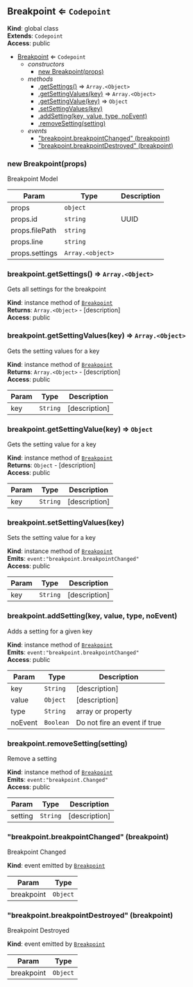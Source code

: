 <a name="Breakpoint"></a>

## Breakpoint ⇐ <code>Codepoint</code>
**Kind**: global class  
**Extends**: <code>Codepoint</code>  
**Access**: public  

* [Breakpoint](#Breakpoint) ⇐ <code>Codepoint</code>
    * _constructors_
        * [new Breakpoint(props)](#new_Breakpoint_new)
    * _methods_
        * [.getSettings()](#Breakpoint+getSettings) ⇒ <code>Array.&lt;Object&gt;</code>
        * [.getSettingValues(key)](#Breakpoint+getSettingValues) ⇒ <code>Array.&lt;Object&gt;</code>
        * [.getSettingValue(key)](#Breakpoint+getSettingValue) ⇒ <code>Object</code>
        * [.setSettingValues(key)](#Breakpoint+setSettingValues)
        * [.addSetting(key, value, type, noEvent)](#Breakpoint+addSetting)
        * [.removeSetting(setting)](#Breakpoint+removeSetting)
    * _events_
        * ["breakpoint.breakpointChanged" (breakpoint)](#event_Breakpointbreakpoint.breakpointChanged)
        * ["breakpoint.breakpointDestroyed" (breakpoint)](#event_Breakpointbreakpoint.breakpointDestroyed)

<a name="new_Breakpoint_new"></a>

### new Breakpoint(props)
Breakpoint Model


| Param | Type | Description |
| --- | --- | --- |
| props | <code>object</code> |  |
| props.id | <code>string</code> | UUID |
| props.filePath | <code>string</code> |  |
| props.line | <code>string</code> |  |
| props.settings | <code>Array.&lt;object&gt;</code> |  |

<a name="Breakpoint+getSettings"></a>

### breakpoint.getSettings() ⇒ <code>Array.&lt;Object&gt;</code>
Gets all settings for the breakpoint

**Kind**: instance method of [<code>Breakpoint</code>](#Breakpoint)  
**Returns**: <code>Array.&lt;Object&gt;</code> - [description]  
**Access**: public  
<a name="Breakpoint+getSettingValues"></a>

### breakpoint.getSettingValues(key) ⇒ <code>Array.&lt;Object&gt;</code>
Gets the setting values for a key

**Kind**: instance method of [<code>Breakpoint</code>](#Breakpoint)  
**Returns**: <code>Array.&lt;Object&gt;</code> - [description]  
**Access**: public  

| Param | Type | Description |
| --- | --- | --- |
| key | <code>String</code> | [description] |

<a name="Breakpoint+getSettingValue"></a>

### breakpoint.getSettingValue(key) ⇒ <code>Object</code>
Gets the setting value for a key

**Kind**: instance method of [<code>Breakpoint</code>](#Breakpoint)  
**Returns**: <code>Object</code> - [description]  
**Access**: public  

| Param | Type | Description |
| --- | --- | --- |
| key | <code>String</code> | [description] |

<a name="Breakpoint+setSettingValues"></a>

### breakpoint.setSettingValues(key)
Sets the setting value for a key

**Kind**: instance method of [<code>Breakpoint</code>](#Breakpoint)  
**Emits**: <code>event:&quot;breakpoint.breakpointChanged&quot;</code>  
**Access**: public  

| Param | Type | Description |
| --- | --- | --- |
| key | <code>String</code> | [description] |

<a name="Breakpoint+addSetting"></a>

### breakpoint.addSetting(key, value, type, noEvent)
Adds a setting for a given key

**Kind**: instance method of [<code>Breakpoint</code>](#Breakpoint)  
**Emits**: <code>event:&quot;breakpoint.breakpointChanged&quot;</code>  
**Access**: public  

| Param | Type | Description |
| --- | --- | --- |
| key | <code>String</code> | [description] |
| value | <code>Object</code> | [description] |
| type | <code>String</code> | array or property |
| noEvent | <code>Boolean</code> | Do not fire an event if true |

<a name="Breakpoint+removeSetting"></a>

### breakpoint.removeSetting(setting)
Remove a setting

**Kind**: instance method of [<code>Breakpoint</code>](#Breakpoint)  
**Emits**: <code>event:&quot;breakpoint.Changed&quot;</code>  
**Access**: public  

| Param | Type | Description |
| --- | --- | --- |
| setting | <code>String</code> | [description] |

<a name="event_Breakpointbreakpoint.breakpointChanged"></a>

### "breakpoint.breakpointChanged" (breakpoint)
Breakpoint Changed

**Kind**: event emitted by [<code>Breakpoint</code>](#Breakpoint)  

| Param | Type |
| --- | --- |
| breakpoint | <code>Object</code> | 

<a name="event_Breakpointbreakpoint.breakpointDestroyed"></a>

### "breakpoint.breakpointDestroyed" (breakpoint)
Breakpoint Destroyed

**Kind**: event emitted by [<code>Breakpoint</code>](#Breakpoint)  

| Param | Type |
| --- | --- |
| breakpoint | <code>Object</code> | 

